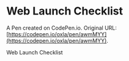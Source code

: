 # Web Launch Checklist

A Pen created on CodePen.io. Original URL: [https://codepen.io/oxla/pen/awmMYY](https://codepen.io/oxla/pen/awmMYY).

Web Launch Checklist